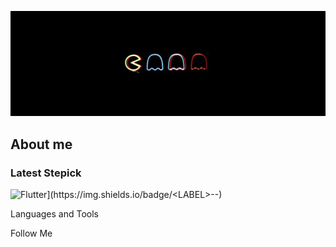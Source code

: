 ![Header](https://github.com/Pbnne/Pbnne/blob/main/assets/d846912c912e550e3ff80a4542262e8c.jpg)

## About me

### Latest Stepick 
![Flutter]([https://img.shields.io/-hi-09574](https://img.shields.io/badge/any_text-you_like-blue))](https://img.shields.io/badge/<LABEL>-<MESSAGE>-<COLOR>)

Languages and Tools

Follow Me
